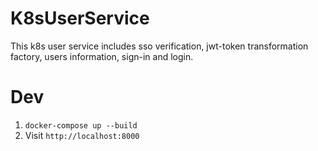 # K8sUserService
This k8s user service includes sso verification, jwt-token transformation factory, users information, sign-in and login.

# Dev
1. `docker-compose up --build`
2. Visit `http://localhost:8000`